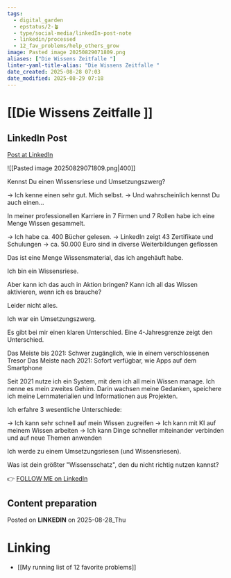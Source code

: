 ```yaml
---
tags:
  - digital_garden
  - epstatus/2-🪴
  - type/social-media/linkedIn-post-note
  - linkedin/processed
  - 12_fav_problems/help_others_grow
image: Pasted image 20250829071809.png
aliases: ["Die Wissens Zeitfalle "]
linter-yaml-title-alias: "Die Wissens Zeitfalle "
date_created: 2025-08-28 07:03
date_modified: 2025-08-29 07:18
---
```

# [[Die Wissens Zeitfalle ]]

## LinkedIn Post

[Post at LinkedIn](https://www.linkedin.com/posts/sebastiankamilli_kennst-du-einen-wissensriese-und-umsetzungszwerg-activity-7366711336732397569-UshB?utm_source=share&utm_medium=member_desktop&rcm=ACoAAA1M1pkBgWCYPhT45EpfLiHzViQqRWNCIv4)

![[Pasted image 20250829071809.png|400]]

Kennst Du einen Wissensriese und Umsetzungszwerg?

→ Ich kenne einen sehr gut. Mich selbst.
→ Und wahrscheinlich kennst Du auch einen...

In meiner professionellen Karriere in 7 Firmen und 7 Rollen habe ich eine Menge Wissen gesammelt. 

→ Ich habe ca. 400 Bücher gelesen. 
→ LinkedIn zeigt 43 Zertifikate und Schulungen
→ ca. 50.000 Euro sind in diverse Weiterbildungen geflossen 

Das ist eine Menge Wissensmaterial, das ich angehäuft habe. 

Ich bin ein Wissensriese.

Aber kann ich das auch in Aktion bringen? 
Kann ich all das Wissen aktivieren, wenn ich es brauche?

Leider nicht alles. 

Ich war ein Umsetzungszwerg.

Es gibt bei mir einen klaren Unterschied. Eine 4-Jahresgrenze zeigt den Unterschied. 

Das Meiste bis 2021: Schwer zugänglich, wie in einem verschlossenen Tresor
Das Meiste nach 2021: Sofort verfügbar, wie Apps auf dem Smartphone

Seit 2021 nutze ich ein System, mit dem ich all mein Wissen manage. 
Ich nenne es mein zweites Gehirn. Darin wachsen meine Gedanken, speichere ich meine Lernmaterialien und Informationen aus Projekten. 

Ich erfahre 3 wesentliche Unterschiede:

→ Ich kann sehr schnell auf mein Wissen zugreifen
→ Ich kann mit KI auf meinem Wissen arbeiten
→ Ich kann Dinge schneller miteinander verbinden und auf neue Themen anwenden

Ich werde zu einem Umsetzungsriesen (und Wissensriesen).

Was ist dein größter "Wissensschatz", den du nicht richtig nutzen kannst?

👉 [FOLLOW ME on LinkedIn](https://www.linkedin.com/comm/mynetwork/discovery-see-all?usecase=PEOPLE_FOLLOWS&followMember=sebastiankamilli)

## Content preparation

Posted on **LINKEDIN** on 2025-08-28_Thu

# Linking

+ [[My running list of 12 favorite problems]]